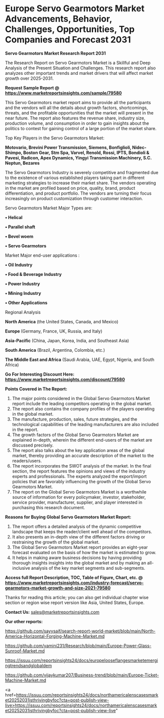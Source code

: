 # Europe Servo Gearmotors Market Advancements, Behavior, Challenges, Opportunities, Top Companies and Forecast 2031

<strong>Servo Gearmotors Market Research Report 2031</strong>

The Research Report on Servo Gearmotors Market is a Skillful and Deep Analysis of the Present Situation and Challenges. This research report also analyzes other important trends and market drivers that will affect market growth over 2025-2031.

<strong>Request Sample Report @ <a href=https://www.marketreportsinsights.com/sample/79580>https://www.marketreportsinsights.com/sample/79580</a></strong>

This Servo Gearmotors market report aims to provide all the participants and the vendors will all the details about growth factors, shortcomings, threats, and the profitable opportunities that the market will present in the near future. The report also features the revenue share, industry size, production volume, and consumption in order to gain insights about the politics to contest for gaining control of a large portion of the market share.

Top Key Players in the Servo Gearmotors Market:

<strong>Motovario, Brevini Power Transmission, Siemens, Bonfiglioli, Nidec-Shimpo, Boston Gear, Stm Spa, Varvel, Renold, Rossi, IPTS, Bondioli & Pavesi, Radicon, Apex Dynamics, Yingyi Transmission Machinery, S.C. Neptun, Bezares</strong>

The Servo Gearmotors Industry is severely competitive and fragmented due to the existence of various established players taking part in different marketing strategies to increase their market share. The vendors operating in the market are profiled based on price, quality, brand, product differentiation, and product portfolio. The vendors are turning their focus increasingly on product customization through customer interaction.

Servo Gearmotors Market Major Types are:

<strong>• Helical

• Parallel shaft

• Bevel woem

• Servo Gearmotors</strong>

Market Major end-user applications :

<strong>• Oil Industry

• Food & Beverage Industry

• Power Industry

• Mining Industry

• Other Applications</strong>

Regional Analysis

</u><strong><b>North America</b></strong> (the United States, Canada, and Mexico)

<strong><b>Europe </b></strong>(Germany, France, UK, Russia, and Italy)

<strong><b>Asia-Pacific</b></strong> (China, Japan, Korea, India, and Southeast Asia)

<strong><b>South America</b></strong> (Brazil, Argentina, Colombia, etc.)

<strong><b>The Middle East and Africa</b></strong> (Saudi Arabia, UAE, Egypt, Nigeria, and South Africa)

<strong>Go For Interesting Discount Here: <a href=https://www.marketreportsinsights.com/discount/79580>https://www.marketreportsinsights.com/discount/79580</a></strong>

<strong>Points Covered in The Report:</strong>
<ol>
  <li>The major points considered in the Global Servo Gearmotors Market report include the leading competitors operating in the global market.</li>
  <li>The report also contains the company profiles of the players operating in the global market.</li>
  <li>The manufacture, production, sales, future strategies, and the technological capabilities of the leading manufacturers are also included in the report.</li>
  <li>The growth factors of the Global Servo Gearmotors Market are explained in-depth, wherein the different end-users of the market are discussed precisely.</li>
  <li>The report also talks about the key application areas of the global market, thereby providing an accurate description of the market to the readers/users.</li>
  <li>The report incorporates the SWOT analysis of the market. In the final section, the report features the opinions and views of the industry experts and professionals. The experts analyzed the export/import policies that are favorably influencing the growth of the Global Servo Gearmotors Market.</li>
  <li>The report on the Global Servo Gearmotors Market is a worthwhile source of information for every policymaker, investor, stakeholder, service provider, manufacturer, supplier, and player interested in purchasing this research document.</li>
</ol>
<strong>Reasons for Buying Global Servo Gearmotors Market Report:</strong>

<ol>
  <li>The report offers a detailed analysis of the dynamic competitive landscape that keeps the reader/client well ahead of the competitors.</li>
  <li>It also presents an in-depth view of the different factors driving or restraining the growth of the global market.</li>
  <li>The Global Servo Gearmotors Market report provides an eight-year forecast evaluated on the basis of how the market is estimated to grow.</li>
  <li>It helps in making aware business decisions by having providing thorough insights insights into the global market and by making an all-inclusive analysis of the key market segments and sub-segments.</li>
</ol>
<strong>Access full Report Description, TOC, Table of Figure, Chart, etc. @ <a href=https://www.marketreportsinsights.com/industry-forecast/servo-gearmotors-market-growth-and-size-2021-79580>https://www.marketreportsinsights.com/industry-forecast/servo-gearmotors-market-growth-and-size-2021-79580</a></strong>


Thanks for reading this article; you can also get individual chapter wise section or region wise report version like Asia, United States, Europe.

<strong>Contact Us:</strong>
sales@marketreportsinsights.com

<strong>Our other reports:</strong>

<a href=https://github.com/sayysaif/search-report-world-market/blob/main/North-America-Horizontal-Forging-Machine-Market.md>https://github.com/sayysaif/search-report-world-market/blob/main/North-America-Horizontal-Forging-Machine-Market.md</a>

<a href=https://github.com/yamini231/Research/blob/main/Europe-Power-Glass-Sunroof-Market.md>https://github.com/yamini231/Research/blob/main/Europe-Power-Glass-Sunroof-Market.md</a>

<a href=https://issuu.com/reportsinsights24/docs/europelooseflangesmarketemergingtrendsandglobaldem>https://issuu.com/reportsinsights24/docs/europelooseflangesmarketemergingtrendsandglobaldem</a>

<a href=https://github.com/vijaykumar207/Business-trend/blob/main/Europe-Ticket-Machine-Market.md>https://github.com/vijaykumar207/Business-trend/blob/main/Europe-Ticket-Machine-Market.md</a>

<a href=https://issuu.com/reportsinsights24/docs/northamericalenscasesmarket20252031isthrivingbyfoc?cta=post-publish-view-live>https://issuu.com/reportsinsights24/docs/northamericalenscasesmarket20252031isthrivingbyfoc?cta=post-publish-view-live</a>"
